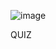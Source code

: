 ![image](https://user-images.githubusercontent.com/94785588/194077077-2c5793d3-eb77-4743-a67a-b87bca3a4fa1.png)

QUIZ
